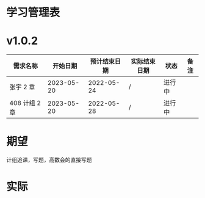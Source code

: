 # 学习管理表

# v1.0.2

| 需求名称      | 开始日期   | 预计结束日期 | 实际结束日期 | 状态   | 备注 |
| ------------- | ---------- | ------------ | ------------ | ------ | ---- |
| 张宇 2 章     | 2023-05-20 | 2022-05-24   | /  | 进行中 |      |
| 408 计组 2 章 | 2023-05-20 | 2022-05-28   | /  | 进行中 |      |

# 期望

计组追课，写题，高数会的直接写题

# 实际

